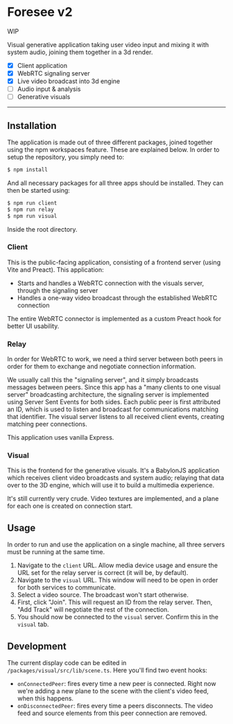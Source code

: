 # Foresee v2

WIP

Visual generative application taking user video input and mixing it with system audio, joining them together in a 3d render.

- [x] Client application
- [x] WebRTC signaling server
- [x] Live video broadcast into 3d engine
- [ ] Audio input & analysis
- [ ] Generative visuals

------------

## Installation

The application is made out of three different packages, joined together using the npm workspaces feature. These are explained below. In order to setup the repository, you simply need to:

```bash
$ npm install
```

And all necessary packages for all three apps should be installed. They can then be started using:

```bash
$ npm run client
$ npm run relay
$ npm run visual
```

Inside the root directory.

### Client

This is the public-facing application, consisting of a frontend server (using Vite and Preact). This application:
- Starts and handles a WebRTC connection with the visuals server, through the signaling server
- Handles a one-way video broadcast through the established WebRTC connection

The entire WebRTC connector is implemented as a custom Preact hook for better UI usability.

### Relay

In order for WebRTC to work, we need a third server between both peers in order for them to exchange and negotiate connection information.

We usually call this the "signaling server", and it simply broadcasts messages between peers. Since this app has a "many clients to one visual server" broadcasting architecture, the signaling server is implemented using Server Sent Events for both sides. Each public peer is first attributed an ID, which is used to listen and broadcast for communications matching that identifier. The visual server listens to all received client events, creating matching peer connections.

This application uses vanilla Express.

### Visual

This is the frontend for the generative visuals. It's a BabylonJS application which receives client video broadcasts and system audio; relaying that data over to the 3D engine, which will use it to build a multimedia experience.

It's still currently very crude. Video textures are implemented, and a plane for each one is created on connection start.

## Usage

In order to run and use the application on a single machine, all three servers must be running at the same time.

1. Navigate to the `client` URL. Allow media device usage and ensure the URL set for the relay server is correct (it will be, by default).
2. Navigate to the `visual` URL. This window will need to be open in order for both services to communicate.
3. Select a video source. The broadcast won't start otherwise.
4. First, click "Join". This will request an ID from the relay server. Then, "Add Track" will negotiate the rest of the connection.
5. You should now be connected to the `visual` server. Confirm this in the `visual` tab.

## Development

The current display code can be edited in `/packages/visual/src/lib/scene.ts`. Here you'll find two event hooks:
- `onConnectedPeer`: fires every time a new peer is connected. Right now we're adding a new plane to the scene with the client's video feed, when this happens.
- `onDisconnectedPeer`: fires every time a peers disconnects. The video feed and source elements from this peer connection are removed.

